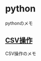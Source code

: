 # python
  pythonのメモ

## [CSV操作](https://github.com/orotyon/python/blob/master/01_csv/csv.ipynb)
   CSV操作のメモ
